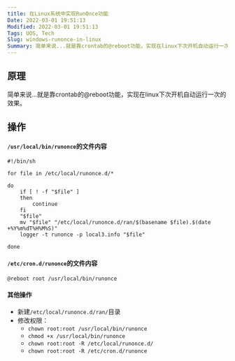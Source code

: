 ```yaml
---
title: 在Linux系统中实现RunOnce功能
Date: 2022-03-01 19:51:13
Modified: 2022-03-01 19:51:13
Tags: UOS, Tech
Slug: windows-runonce-in-linux
Summary: 简单来说...就是靠crontab的@reboot功能，实现在linux下次开机自动运行一次的效果。
---
```


## 原理

简单来说...就是靠crontab的@reboot功能，实现在linux下次开机自动运行一次的效果。

## 操作

#### `/usr/local/bin/runonce`的文件内容

    #!/bin/sh

    for file in /etc/local/runonce.d/*

    do
        if [ ! -f "$file" ]
        then
            continue
        fi
        "$file"
        mv "$file" "/etc/local/runonce.d/ran/$(basename $file).$(date +%Y%m%dT%H%M%S)"
        logger -t runonce -p local3.info "$file"

    done

#### `/etc/cron.d/runonce`的文件内容

    @reboot root /usr/local/bin/runonce

#### 其他操作

* 新建`/etc/local/runonce.d/ran/`目录
* 修改权限：
  * `chown root:root /usr/local/bin/runonce`
  * `chmod +x /usr/local/bin/runonce`
  * `chown root:root -R /etc/local/runonce.d/`
  * `chown root:root -R /etc/cron.d/runonce`
